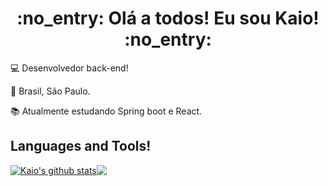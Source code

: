 <h1 align="center">:no_entry: Olá a todos! Eu sou Kaio! :no_entry:</h1>

:computer: Desenvolvedor back-end!

:house_with_garden: Brasil, São Paulo.

:books: Atualmente estudando Spring boot e React.

## Languages and Tools!
<a href="https://github.com/KaioFAnjos/github-readme-stats"><img align="center" src="https://github-readme-stats.vercel.app/api?username=KaioFAnjos&show_icons=true&theme=radical&hide_border=true" alt="Kaio's github stats" /></a><a href="https://github.com/KaioFAnjos/github-readme-stats"><img align="center" src="https://github-readme-stats.vercel.app/api/top-langs/?username=KaioFAnjos&layout=compact&theme=radical&hide_border=true" /></a>


